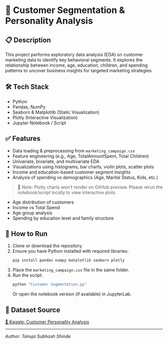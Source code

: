 # 🧠 Customer Segmentation & Personality Analysis

## 📋 Description

This project performs exploratory data analysis (EDA) on customer marketing data to identify key behavioral segments. It explores the relationship between income, age, education, children, and spending patterns to uncover business insights for targeted marketing strategies.

## 🛠️ Tech Stack

- Python
- Pandas, NumPy
- Seaborn & Matplotlib (Static Visualization)
- Plotly (Interactive Visualization)
- Jupyter Notebook / Script

## ✅ Features

- Data loading & preprocessing from `marketing_campaign.csv`
- Feature engineering (e.g., Age, TotalAmountSpent, Total Children)
- Univariate, bivariate, and multivariate EDA
- Visualizations using histograms, bar charts, violin plots, scatter plots
- Income and education-based customer segment insights
- Analysis of spending vs demographics (Age, Marital Status, Kids, etc.)


> 📍 Note: Plotly charts won't render on GitHub preview. Please rerun the notebook/script locally to view interactive plots.

- Age distribution of customers
- Income vs Total Spend
- Age group analysis
- Spending by education level and family structure

## 🚀 How to Run

1. Clone or download the repository.
2. Ensure you have Python installed with required libraries:
    ```bash
    pip install pandas numpy matplotlib seaborn plotly
    ```
3. Place the `marketing_campaign.csv` file in the same folder.
4. Run the script:
    ```bash
    python "Customer Segmentation.py"
    ```
    Or open the notebook version (if available) in JupyterLab.

## 📂 Dataset Source

[📎 Kaggle: Customer Personality Analysis](https://www.kaggle.com/datasets/imakash3011/customer-personality-analysis)

---

*Author: Tanuja Subhash Shinde*

